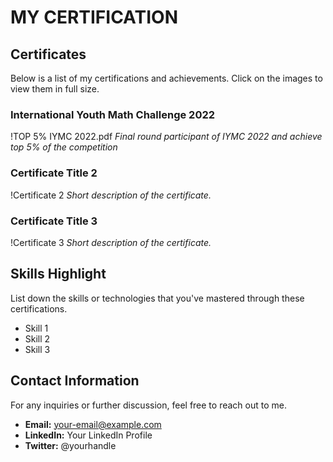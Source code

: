 # MY CERTIFICATION

## Certificates

Below is a list of my certifications and achievements. Click on the images to view them in full size.

### International Youth Math Challenge 2022

!TOP 5% IYMC 2022.pdf
*Final round participant of IYMC 2022 and achieve top 5% of the competition*

### Certificate Title 2

!Certificate 2
*Short description of the certificate.*

### Certificate Title 3

!Certificate 3
*Short description of the certificate.*

## Skills Highlight

List down the skills or technologies that you've mastered through these certifications.

- Skill 1
- Skill 2
- Skill 3

## Contact Information

For any inquiries or further discussion, feel free to reach out to me.

- **Email:** your-email@example.com
- **LinkedIn:** Your LinkedIn Profile
- **Twitter:** @yourhandle

